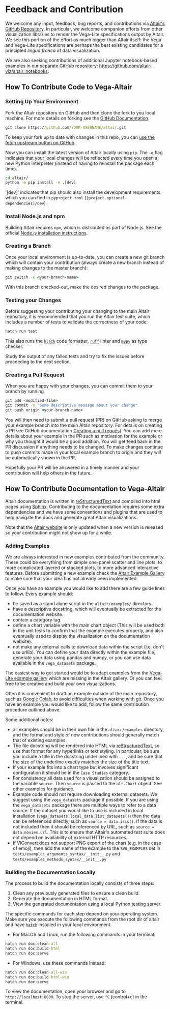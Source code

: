 # Feedback and Contribution

We welcome any input, feedback, bug reports, and contributions via [Altair's
GitHub Repository](http://github.com/altair-viz/altair/). In particular, we
welcome companion efforts from other visualization libraries to render the
Vega-Lite specifications output by Altair. We see this portion of the effort
as much bigger than Altair itself: the Vega and Vega-Lite specifications are
perhaps the best existing candidates for a principled *lingua franca* of data
visualization.

We are also seeking contributions of additional Jupyter notebook-based examples
in our separate GitHub repository: https://github.com/altair-viz/altair_notebooks.

## How To Contribute Code to Vega-Altair

### Setting Up Your Environment

Fork the Altair repository on GitHub and then clone the fork to you local
machine. For more details on forking see the [GitHub
Documentation](https://help.github.com/en/articles/fork-a-repo).

```cmd
git clone https://github.com/YOUR-USERNAME/altair.git
```

To keep your fork up to date with changes in this repo,
you can [use the fetch upstream button on GitHub](https://docs.github.com/en/pull-requests/collaborating-with-pull-requests/working-with-forks/syncing-a-fork).

Now you can install the latest version of Altair locally using `pip`.
The `-e` flag indicates that your local changes will be reflected
every time you open a new Python interpreter
(instead of having to reinstall the package each time).

```cmd
cd altair/ 
python -m pip install -e .[dev]
```

'[dev]' indicates that pip should also install the development requirements
which you can find in `pyproject.toml` (`[project.optional-dependencies]/dev`)

### Install Node.js and npm

Building Altair requires `npm`, which is distributed as part of Node.js. See the 
official [Node.js installation instructions](https://docs.npmjs.com/downloading-and-installing-node-js-and-npm).

### Creating a Branch

Once your local environment is up-to-date, you can create a new git branch
which will contain your contribution
(always create a new branch instead of making changes to the master branch):

```cmd
git switch -c <your-branch-name>
```

With this branch checked-out, make the desired changes to the package.

### Testing your Changes

Before suggesting your contributing your changing to the main Altair repository,
it is recommended that you run the Altair test suite,
which includes a number of tests to validate the correctness of your code:

```cmd
hatch run test
```


This also runs the [`black`](https://black.readthedocs.io/) code formatter, [`ruff`](https://ruff.rs/) linter and [`mypy`](https://mypy-lang.org/) as type checker.


Study the output of any failed tests and try to fix the issues
before proceeding to the next section.

### Creating a Pull Request

When you are happy with your changes, you can commit them to your branch by running

```cmd
git add <modified-file>
git commit -m "Some descriptive message about your change"
git push origin <your-branch-name>
```

You will then need to submit a pull request (PR) on GitHub asking to merge
your example branch into the main Altair repository. For details on creating a PR see GitHub
documentation [Creating a pull
request](https://help.github.com/en/articles/creating-a-pull-request). You can
add more details about your example in the PR such as motivation for the
example or why you thought it would be a good addition.  You will get feed back
in the PR discussion if anything needs to be changed. To make changes continue
to push commits made in your local example branch to origin and they will be
automatically shown in the PR. 

Hopefully your PR will be answered in a timely manner and your contribution will
help others in the future.

## How To Contribute Documentation to Vega-Altair

Altair documentation is written in [reStructuredText](http://docutils.sourceforge.net/rst.html)
and compiled into html pages using [Sphinx](http://www.sphinx-doc.org/en/master/).
Contributing to the documentation requires some extra dependencies and 
we have some conventions and plugins that are used to help navigate the docs and 
generate great Altair visualizations. 

Note that the [Altair website](https://altair-viz.github.io/)
is only updated when a new version is released so your contribution might not show
up for a while.

### Adding Examples

We are always interested in new examples contributed from the community. These
could be everything from simple one-panel scatter and line plots, to more
complicated layered or stacked plots, to more advanced interactive features.
Before submitting a new example check the [Altair Example
Gallery](https://altair-viz.github.io/gallery/index.html) to make sure that
your idea has not already been implemented. 

Once you have an example you would like to add there are a few guide lines to follow.
Every example should:
- be saved as a stand alone script in the `altair/examples/` directory.
- have a descriptive docstring, which will eventually be extracted for the
  documentation website.
- contain a category tag.
- define a chart variable with the main chart object (This will be used both in
  the unit tests to confirm that the example executes properly, and also
  eventually used to display the visualization on the documentation website).
- not make any external calls to download data within the script (i.e. don't
  use urllib). You can define your data directly within the example file,
  generate your data using pandas and numpy, or you can use data
  available in the `vega_datasets` package.

The easiest way to get started would be to adapt examples from the [Vega-Lite
example gallery](https://vega.github.io/vega-lite/examples/) which are missing
in the Altair gallery. Or you can feel free to be creative and build your own
visualizations.

Often it is convenient to draft an example outside of the main repository, such
as [Google Colab](https://colab.research.google.com/), to avoid difficulties
when working with git. Once you have an example you would like to add, follow the
same contribution procedure outlined above.

Some additional notes:

- all examples should be in their own file in the `altair/examples` directory, and
  the format and style of new contributions should generally match that of existing examples.
- The file docstring will be rendered into HTML via
  [reStructuredText](http://docutils.sourceforge.net/rst.html), so use that
  format for any hyperlinks or text styling. In particular, be sure you include
  a title in the docstring underlined with `---`, and be sure that the size of
  the underline exactly matches the size of the title text.
- If your example fits into a chart type but involves significant configuration
  it should be in the `Case Studies` category.
- For consistency all data used for a visualization should be assigned to the
  variable `source`. Then `source` is passed to the `alt.Chart` object. See
  other examples for guidance. 
- Example code should not require downloading external datasets. We suggest
  using the `vega_datasets` package if possible.
  If you are using the `vega_datasets` package there are multiple ways to refer
  to a data source. If the dataset you would like to use is included in local
  installation (`vega_datasets.local_data.list_datasets()`) then the data can
  be referenced directly, such as `source = data.iris()`. If the data is not
  included then it should be referenced by URL, such as `source =
  data.movies.url`. This is to ensure that Altair's automated test suite does
  not depend on availability of external HTTP resources.
- If VlConvert does not support PNG export of the chart (e.g. in the case of emoji),
  then add the name of the example to the `SVG_EXAMPLES` set in 
  `tests/examples_arguments_syntax/__init__.py` and `tests/examples_methods_syntax/__init__.py`

### Building the Documentation Locally

The process to build the documentation locally consists of three steps:

1. Clean any previously generated files to ensure a clean build.
2. Generate the documentation in HTML format.
3. View the generated documentation using a local Python testing server.

The specific commands for each step depend on your operating system.
Make sure you execute the following commands from the root dir of altair and have [`hatch`](https://hatch.pypa.io/) installed in your local environment.

- For MacOS and Linux, run the following commands in your terminal:
```cmd
hatch run doc:clean-all
hatch run doc:build-html
hatch run doc:serve
```

- For Windows, use these commands instead:
```cmd
hatch run doc:clean-all-win
hatch run doc:build-html-win
hatch run doc:serve
```

To view the documentation, open your browser and go to `http://localhost:8000`. To stop the server, use `^C` (control+c) in the terminal.